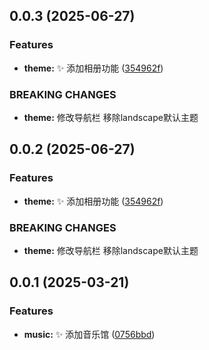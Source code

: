 ## 0.0.3 (2025-06-27)


### Features

* **theme:** :sparkles: 添加相册功能 ([354962f](https://github.com/passwordgloo/Blog/commit/354962fac1cd6f2b530ee41d7e71d6fb69e22ef0))


### BREAKING CHANGES

* **theme:** 修改导航栏
移除landscape默认主题



## 0.0.2 (2025-06-27)


### Features

* **theme:** :sparkles: 添加相册功能 ([354962f](https://github.com/passwordgloo/Blog/commit/354962fac1cd6f2b530ee41d7e71d6fb69e22ef0))


### BREAKING CHANGES

* **theme:** 修改导航栏
移除landscape默认主题



## 0.0.1 (2025-03-21)

### Features

* **music:** :sparkles: 添加音乐馆 ([0756bbd](https://gitee.com/passwordgloo/ui/commits/0756bbd5bd04bec716233f3f2bc8935ac425d157))
